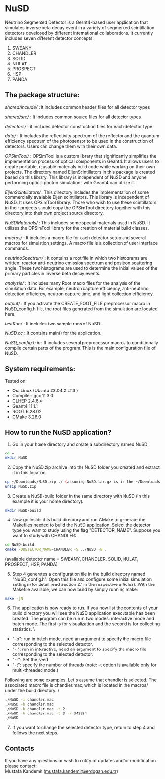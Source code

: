 # NuSD
Neutrino Segmented Detector is a Geant4-based user application that simulates inverse beta decay event in a variety of segmented scintillation detectors developed by different international collaborations. It currently includes seven different detector concepts:

1. SWEANY
2. CHANDLER
3. SOLID 
4. NULAT
5. PROSPECT
6. HSP
7. PANDA 

## The package structure:
_shared/include/_ : It includes common header files for all detector types

_shared/src/_  : It includes common source files for all detector types

_detectors/_  : it includes detector construction files for each detector type.

_data/_  : It includes the reflectivity spectrum of the reflector and the quantum efficiency spectrum of the photosensor to be used in the construction of detectors. Users can change them with their own data.

_OPSimTool/_  : OPSimTool is a custom library that significantly simplifies the implementation process of optical components in Geant4. It allows users to create portable, reusable materials build code while working on their own projects. The directory named EljenScintillators in this package is created based on this library. This library is independent of NuSD and anyone performing optical photon simulations with Geant4 can utilize it.

_EljenScintillators/_ : This directory includes the implementation of some commercially available Eljen scintillators. This library is independent of NuSD. It uses OPSimTool library. Those who wish to use these scintillators in their projects should copy the OPSimTool directory together with this directory into their own project source directory. 

_NuSDMaterials/_ : This includes some special materials used in NuSD. It utilizes the OPSimTool library for the creation of material build classes. 

_macros/_ : It includes a macro file for each detector setup and several macros for simulation settings. A macro file is a collection of user interface commands. 

_neutrinoSpectrum/_  : It contains a root file in which two histograms are written: reactor anti-neutrino emission spectrum and positron scattering angle. These two histograms are used to determine the initial values of the primary particles in inverse beta decay events. 

_analysis/_  : It includes many Root macro files for the analysis of the simulation data. For example, neutron capture efficiency, anti-neutrino detection efficiency, neutron capture time, and light collection efficiency. 

_output/_ : If you activate the CREATE_ROOT_FILE preprocessor macro in NuSD_config.h file, the root files generated from the simulation are located here.                                                

_testRun/_ : It includes two sample runs of NuSD.                        

_NuSD.cc_    : It contains main() for the application.

_NuSD_config.h.in_ : It includes several preprocessor macros to conditionally compile certain parts of the program. This is the main configuration file of NuSD. 

## System requirements:
Tested on:
* Os: Linux (Ubuntu 22.04.2 LTS )
* Compiler: gcc 11.3.0
* CLHEP 2.4.6.4 
* Geant4 11.1.1 
* ROOT 6.28.02 
* CMake 3.26.0 

## How to run the NuSD application?   
 1. Go in your home directory and create a subdirectory named NuSD
  ```bash
  cd ~
  mkdir NuSD
  ```
2. Copy the NuSD.zip archive into the NuSD folder you created and extract it in this location.
  ```bash
  cp ~/Downloads/NuSD.zip ./ (assuming NuSD.tar.gz is in the ~/Downloads folder)
  unzip NuSD.zip
  ```
3. Create a NuSD-build folder in the same directory with NuSD (in this example it is your home directory).
  ```bash
  mkdir NuSD-build
  ```
4. Now go inside this build directory and run CMake to generate the Makefiles needed to build the NuSD application. Select the detector type you want to study using the flag "DETECTOR_NAME". Suppose you want to study with CHANDLER:  
  ```bash
  cd NuSD-build
  cmake -DDETECTOR_NAME=CHANDLER -S ../NuSD -B . 
  ```
  (available detector name = SWEANY, CHANDLER, SOLID, NULAT, PROSPECT, HSP, PANDA)

5. Step 4 generates a configuration file in the build directory named "NuSD_config.h". Open this file and configure some initial simulation settings (for detail read section 2.1 in the respective articles). With the Makefile available, we can now build by simply running make:
  ```bash
  make -jN
  ```
6. The application is now ready to run. If you now list the contents of your build directory you will see the NuSD application executable has been created. The program can be run in two modes: interactive mode and batch mode. The first is for visualization and the second is for collecting statistics. \

* "-b": run in batch mode,  need an argument to specify the macro file corresponding to the selected detector. 
* "-i": run in interactive, need an argument to specify the macro file corresponding to the selected detector.  
* "-r": Set the seed 
* "-t": specify the number of threads (note: -t option is available only for multi-threaded mode.) 

Following are some examples. Let's assume that chandler is selected. The associated macro file is chandler.mac, which is located in the macros/ under the build directory. \  
```bash
./NuSD -i chandler.mac 
./NuSD -b chandler.mac  
./NuSD -b chandler.mac -t 2 
./NuSD -b chandler.mac -t 3 -r 345354 
./NuSD 
```
7. If you want to change the selected detector type, return to step 4 and follows the next steps. 

##  Contacts 
If you have any questions or wish to notify of updates and/or modification please contact: \
Mustafa Kandemir (mustafa.kandemir@erdogan.edu.tr)
